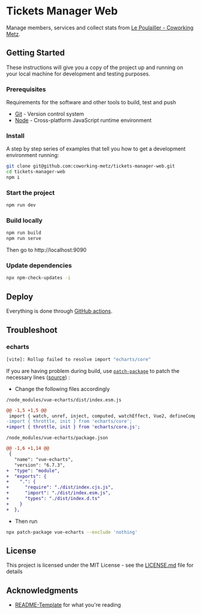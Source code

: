 # Tickets Manager Web

Manage members, services and collect stats from [Le Poulailler - Coworking Metz](https://www.coworking-metz.fr).

## Getting Started

These instructions will give you a copy of the project up and running on
your local machine for development and testing purposes.

### Prerequisites

Requirements for the software and other tools to build, test and push

- [Git](https://git-scm.com/) - Version control system
- [Node](https://nodejs.org/en) - Cross-platform JavaScript runtime environment

### Install

A step by step series of examples that tell you how to get a development environment running:

```bash
git clone git@github.com:coworking-metz/tickets-manager-web.git
cd tickets-manager-web
npm i
```

### Start the project

```bash
npm run dev
```

### Build locally

```bash
npm run build
npm run serve
```

Then go to http://localhost:9090

### Update dependencies

```bash
npx npm-check-updates -i
```

## Deploy

Everything is done through [GitHub actions](https://github.com/coworking-metz/tickets-manager-web/actions).

## Troubleshoot

### echarts

```bash
[vite]: Rollup failed to resolve import "echarts/core"
```
If you are having problem during build, use [`patch-package`](https://github.com/ds300/patch-package) to patch the necessary lines ([source](https://github.com/ecomfe/vue-echarts/issues/627)) :

- Change the following files accordingly

`/node_modules/vue-echarts/dist/index.esm.js`
```diff
@@ -1,5 +1,5 @@
 import { watch, unref, inject, computed, watchEffect, Vue2, defineComponent, shallowRef, toRefs, getCurrentInstance, onMounted, onBeforeUnmount, h, nextTick } from 'vue-demi';
-import { throttle, init } from 'echarts/core';
+import { throttle, init } from 'echarts/core.js';
```

`/node_modules/vue-echarts/package.json`
```diff
@@ -1,6 +1,14 @@
 {
   "name": "vue-echarts",
   "version": "6.7.3",
+  "type": "module",
+  "exports": {
+    ".": {
+      "require": "./dist/index.cjs.js",
+      "import": "./dist/index.esm.js",
+      "types": "./dist/index.d.ts"
+    }
+  },
```

- Then run
```bash
npx patch-package vue-echarts --exclude 'nothing'
```

## License

This project is licensed under the MIT License - see the [LICENSE.md](LICENSE.md) file for details

## Acknowledgments

- [README-Template](https://github.com/PurpleBooth/a-good-readme-template) for what you're reading


